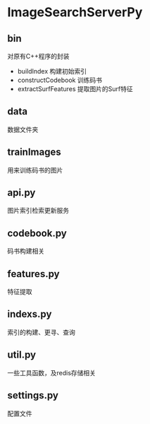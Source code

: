 # ImageSearchServerPy

## bin
对原有C++程序的封装
- buildIndex 构建初始索引
- constructCodebook 训练码书
- extractSurfFeatures 提取图片的Surf特征

## data
数据文件夹

## trainImages
用来训练码书的图片

## api.py
图片索引检索更新服务

## codebook.py
码书构建相关

## features.py
特征提取

## indexs.py
索引的构建、更寻、查询

## util.py
一些工具函数，及redis存储相关

## settings.py
配置文件



